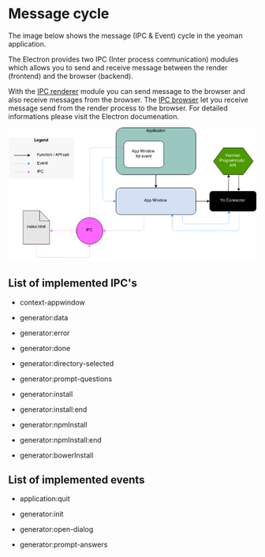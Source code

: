 # Message cycle

The image below shows the message (IPC & Event) cycle in the yeoman application.


The Electron provides two IPC (Inter process communication) modules which allows you to send and receive message between the render (frontend) and the browser (backend).

With the [IPC renderer](https://github.com/atom/atom-shell/blob/master/docs/api/ipc-renderer) module you can send message to the browser and also receive messages from the browser. The [IPC browser](https://github.com/atom/atom-shell/blob/master/docs/api/ipc-browser.md) let you receive message send from the render process to the browser. For detailed informations please visit the Electron documenation.


![Message cycle in the yeoman application](message-cycle.png)


## List of implemented IPC's

- context-appwindow

- generator:data

- generator:error

- generator:done

- generator:directory-selected

- generator:prompt-questions

- generator:install

- generator:install:end

- generator:npmInstall

- generator:npmInstall:end

- generator:bowerInstall



## List of implemented events

- application:quit

- generator:init

- generator:open-dialog

- generator:prompt-answers
